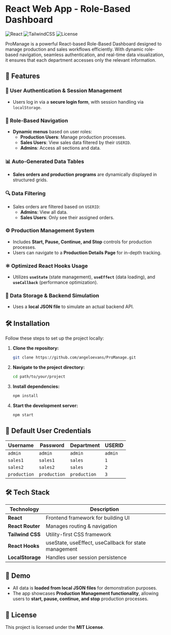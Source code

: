 # React Web App - Role-Based Dashboard
![React](https://img.shields.io/badge/React-18-blue.svg)
![TailwindCSS](https://img.shields.io/badge/TailwindCSS-3.0-blue.svg)
![License](https://img.shields.io/badge/License-MIT-green.svg)

ProManage is a powerful React-based Role-Based Dashboard designed to manage production and sales workflows efficiently. With dynamic role-based navigation, seamless authentication, and real-time data visualization, it ensures that each department accesses only the relevant information.

## 🚀 Features

### 🔑 User Authentication & Session Management
- Users log in via a **secure login form**, with session handling via `localStorage`.

### 📌 Role-Based Navigation
- **Dynamic menus** based on user roles:
  - **Production Users**: Manage production processes.
  - **Sales Users**: View sales data filtered by their `USERID`.
  - **Admins**: Access all sections and data.

### 📊 Auto-Generated Data Tables
- **Sales orders and production programs** are dynamically displayed in structured grids.

### 🔍 Data Filtering
- Sales orders are filtered based on `USERID`:
  - **Admins**: View all data.
  - **Sales Users**: Only see their assigned orders.

### ⚙️ Production Management System
- Includes **Start, Pause, Continue, and Stop** controls for production processes.
- Users can navigate to a **Production Details Page** for in-depth tracking.

### ⚛️ Optimized React Hooks Usage
- Utilizes **`useState`** (state management), **`useEffect`** (data loading), and **`useCallback`** (performance optimization).

### 📁 Data Storage & Backend Simulation
- Uses a **local JSON file** to simulate an actual backend API.

## 🛠️ Installation

Follow these steps to set up the project locally:

1. **Clone the repository:**
   ```bash
   git clone https://github.com/angeloevans/ProManage.git
   ```

2. **Navigate to the project directory:**
   ```bash
   cd path/to/your/project
   ```

3. **Install dependencies:**
   ```bash
   npm install
   ```

4. **Start the development server:**
   ```bash
   npm start
   ```

## 👤 Default User Credentials

| Username   | Password   | Department  | USERID  |
|------------|------------|------------|------------|
| `admin`      | `admin`      | `admin`        | `admin`   |
| `sales1`     | `sales1`     | `sales`        | `1`       |
| `sales2`     | `sales2`     | `sales`        | `2`       |
| `production` | `production` | `production`   | `3`       |

## 🛠️ Tech Stack

| Technology       | Description |
|-----------------|------------|
| **React**       | Frontend framework for building UI |
| **React Router**| Manages routing & navigation |
| **Tailwind CSS**| Utility-first CSS framework |
| **React Hooks** | useState, useEffect, useCallback for state management |
| **LocalStorage**| Handles user session persistence |


## 📌 Demo

- All data is **loaded from local JSON files** for demonstration purposes.
- The app showcases **Production Management functionality**, allowing users to **start, pause, continue, and stop** production processes.

## 📜 License

This project is licensed under the **MIT License**.
